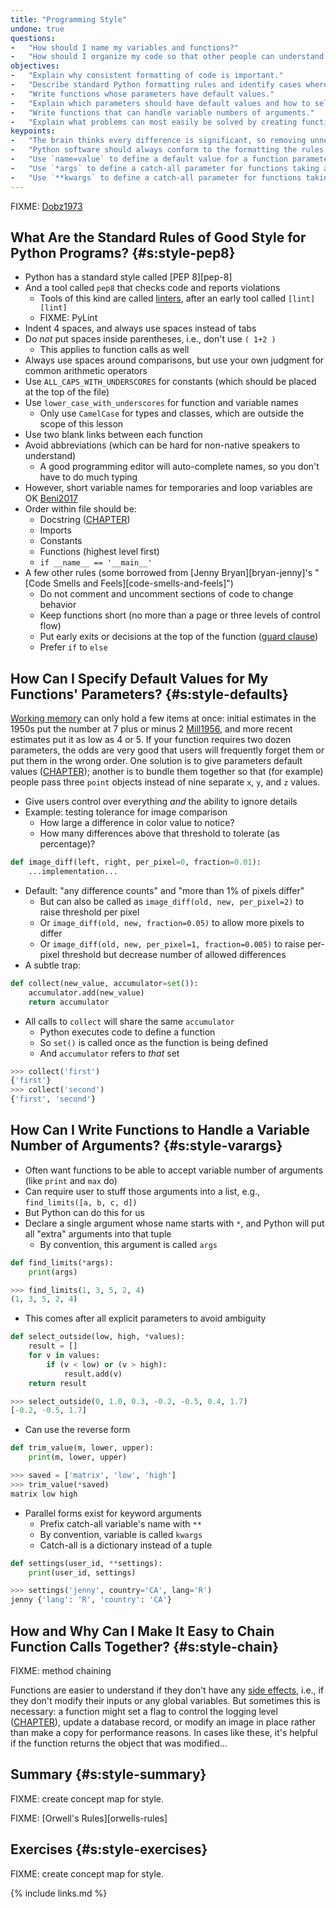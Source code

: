 ```yaml
---
title: "Programming Style"
undone: true
questions:
-   "How should I name my variables and functions?"
-   "How should I organize my code so that other people can understand it?"
objectives:
-   "Explain why consistent formatting of code is important."
-   "Describe standard Python formatting rules and identify cases where code does or doesn't conform to them."
-   "Write functions whose parameters have default values."
-   "Explain which parameters should have default values and how to select good ones."
-   "Write functions that can handle variable numbers of arguments."
-   "Explain what problems can most easily be solved by creating functions with variable numbers of arguments."
keypoints:
-   "The brain thinks every difference is significant, so removing unnecessary differences in formatting reduces cognitive load."
-   "Python software should always conform to the formatting the rules in PEP 8."
-   "Use `name=value` to define a default value for a function parameter."
-   "Use `*args` to define a catch-all parameter for functions taking a variable number of unnamed arguments."
-   "Use `**kwargs` to define a catch-all parameter for functions taking a variable number of named arguments."
---
```


FIXME: [Dobz1973](#BIB)

## What Are the Standard Rules of Good Style for Python Programs? {#s:style-pep8}

-   Python has a standard style called [PEP 8][pep-8]
-   And a tool called `pep8` that checks code and reports violations
    -   Tools of this kind are called [linters](#g:linter), after an early tool called `[lint][lint]`
    -   FIXME: PyLint
-   Indent 4 spaces, and always use spaces instead of tabs
-   Do *not* put spaces inside parentheses, i.e., don't use `( 1+2 )`
    -   This applies to function calls as well
-   Always use spaces around comparisons, but use your own judgment for common arithmetic operators
-   Use `ALL_CAPS_WITH_UNDERSCORES` for constants (which should be placed at the top of the file)
-   Use `lower_case_with_underscores` for function and variable names
    -   Only use `CamelCase` for types and classes, which are outside the scope of this lesson
-   Use two blank links between each function
-   Avoid abbreviations (which can be hard for non-native speakers to understand)
    -   A good programming editor will auto-complete names, so you don't have to do much typing
-   However, short variable names for temporaries and loop variables are OK [Beni2017](#BIB)
-   Order within file should be:
    -   Docstring ([CHAPTER](../style/))
    -   Imports
    -   Constants
    -   Functions (highest level first)
    -   `if __name__ == '__main__'`
-   A few other rules (some borrowed from [Jenny Bryan][bryan-jenny]'s "[Code Smells and Feels][code-smells-and-feels]")
    -   Do not comment and uncomment sections of code to change behavior
    -   Keep functions short (no more than a page or three levels of control flow)
    -   Put early exits or decisions at the top of the function ([guard clause](#g:guard-clause))
    -   Prefer `if` to `else`

## How Can I Specify Default Values for My Functions' Parameters? {#s:style-defaults}

[Working memory](#g:working-memory) can only hold a few items at once:
initial estimates in the 1950s put the number at 7 plus or minus 2 [Mill1956](#BIB),
and more recent estimates put it as low as 4 or 5.
If your function requires two dozen parameters,
the odds are very good that users will frequently forget them
or put them in the wrong order.
One solution is to give parameters default values ([CHAPTER](../style/));
another is to bundle them together so that (for example)
people pass three `point` objects instead of nine separate `x`, `y`, and `z` values.

-   Give users control over everything *and* the ability to ignore details
-   Example: testing tolerance for image comparison
    -   How large a difference in color value to notice?
    -   How many differences above that threshold to tolerate (as percentage)?

```python
def image_diff(left, right, per_pixel=0, fraction=0.01):
    ...implementation...
```

-   Default: "any difference counts" and "more than 1% of pixels differ"
    -   But can also be called as `image_diff(old, new, per_pixel=2)` to raise threshold per pixel
    -   Or `image_diff(old, new, fraction=0.05)` to allow more pixels to differ
    -   Or `image_diff(old, new, per_pixel=1, fraction=0.005)` to raise per-pixel threshold but decrease number of allowed differences
-   A subtle trap:

```python
def collect(new_value, accumulator=set()):
    accumulator.add(new_value)
    return accumulator
```

-   All calls to `collect` will share the same `accumulator`
    -   Python executes code to define a function
    -   So `set()` is called once as the function is being defined
    -   And `accumulator` refers to *that* set

```python
>>> collect('first')
{'first'}
>>> collect('second')
{'first', 'second'}
```

## How Can I Write Functions to Handle a Variable Number of Arguments? {#s:style-varargs}

-   Often want functions to be able to accept variable number of arguments (like `print` and `max` do)
-   Can require user to stuff those arguments into a list, e.g., `find_limits([a, b, c, d])`
-   But Python can do this for us
-   Declare a single argument whose name starts with `*`, and Python will put all "extra" arguments into that tuple
    -   By convention, this argument is called `args`

```python
def find_limits(*args):
    print(args)
```
```python
>>> find_limits(1, 3, 5, 2, 4)
(1, 3, 5, 2, 4)
```

-   This comes after all explicit parameters to avoid ambiguity

```python
def select_outside(low, high, *values):
    result = []
    for v in values:
        if (v < low) or (v > high):
            result.add(v)
    return result
```
```python
>>> select_outside(0, 1.0, 0.3, -0.2, -0.5, 0.4, 1.7)
[-0.2, -0.5, 1.7]
```

-   Can use the reverse form

```python
def trim_value(m, lower, upper):
    print(m, lower, upper)
```
```python
>>> saved = ['matrix', 'low', 'high']
>>> trim_value(*saved)
matrix low high
```

-   Parallel forms exist for keyword arguments
    -   Prefix catch-all variable's name with `**`
    -   By convention, variable is called `kwargs`
    -   Catch-all is a dictionary instead of a tuple

```python
def settings(user_id, **settings):
    print(user_id, settings)
```
```python
>>> settings('jenny', country='CA', lang='R')
jenny {'lang': 'R', 'country': 'CA'}
```

## How and Why Can I Make It Easy to Chain Function Calls Together? {#s:style-chain}

FIXME: method chaining

Functions are easier to understand if they don't have any [side effects](#g:side-effect),
i.e.,
if they don't modify their inputs or any global variables.
But sometimes this is necessary:
a function might set a flag to control the logging level ([CHAPTER](../logging/)),
update a database record,
or modify an image in place rather than make a copy for performance reasons.
In cases like these,
it's helpful if the function returns the object that was modified...

## Summary {#s:style-summary}

FIXME: create concept map for style.

FIXME: [Orwell's Rules][orwells-rules]

## Exercises {#s:style-exercises}

FIXME: create concept map for style.

{% include links.md %}
